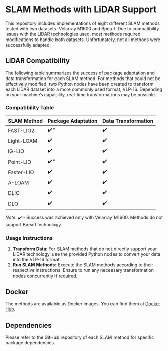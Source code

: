 # SLAM Methods with LiDAR Support

This repository includes implementations of eight different SLAM methods tested with two datasets: Velarray M1600 and Bpearl. Due to compatibility issues with the LiDAR technologies used, most methods required modifications to handle both datasets. Unfortunately, not all methods were successfully adapted.

## LiDAR Compatibility

The following table summarizes the success of package adaptation and data transformation for each SLAM method. For methods that could not be effectively modified, two Python nodes have been created to transform each LiDAR dataset into a more commonly used format, VLP-16. Depending on your machine’s capability, real-time transformations may be possible.

### Compatibility Table

| **SLAM Method**  | **Package Adaptation** | **Data Transformation** |
|------------------|------------------------|--------------------------|
| FAST-LIO2        | ✔️*                    | ✔️                       |
| Light-LOAM       | ✔️                     | ✔️                       |
| iG-LIO           | ✔️                     | ✔️                       |
| Point-LIO        | ✔️*                    | ✔️                       |
| Faster-LIO       | ✔️                     | ✔️                       |
| A-LOAM           | ✔️                     | ✔️                       |
| DLIO             | ✔️                     | ✔️                       |
| DLO              | ✔️                     | ✔️                       |

*Note: ✔️* - Success was achieved only with Velarray M1600. Methods do not support Bpearl technology.

### Usage Instructions

1. **Transform Data**: For SLAM methods that do not directly support your LiDAR technology, use the provided Python nodes to convert your data into the VLP-16 format.
2. **Run SLAM Methods**: Execute the SLAM methods according to their respective instructions. Ensure to run any necessary transformation nodes concurrently if required.

## Docker

The methods are available as Docker images. You can find them at [Docker Hub](https://hub.docker.com/repository/docker/pedrotomas2700/rustle/general).

## Dependencies

Please refer to the GitHub repository of each SLAM method for specific package dependencies.

